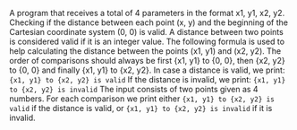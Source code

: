 A program that receives a total of 4 parameters in the format x1, y1, x2, y2. Checking if the distance between each point (x, y) and the beginning of the Cartesian coordinate system (0, 0) is valid. A distance between two points is considered valid if it is an integer value. 
The following formula is used to help calculating the distance between the points (x1, y1) and (x2, y2).
The order of comparisons should always be first {x1, y1} to {0, 0}, then {x2, y2} to {0, 0} and finally {x1, y1} to {x2, y2}. 
In case a distance is valid, we print: `{x1, y1} to {x2, y2} is valid`
If the distance is invalid, we print: `{x1, y1} to {x2, y2} is invalid`
The input consists of two points given as 4 numbers.
For each comparison we print either `{x1, y1} to {x2, y2} is valid` if the distance is valid, or `{x1, y1} to {x2, y2} is invalid` if it is invalid.
